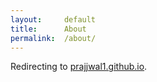 ```yaml
---
layout:     default
title:      About
permalink:  /about/
---
```


Redirecting to [prajjwal1.github.io](https://prajjwal1.github.io).

<script type="text/javascript">
    location.href='/';
</script>
